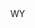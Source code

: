<?xml version="1.0" encoding="UTF-8"?>
<CustomMetadata xmlns="http://soap.sforce.com/2006/04/metadata">
    <label>WY</label>
</CustomMetadata>
